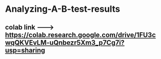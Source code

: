 # Analyzing-A-B-test-results
## colab link ---> https://colab.research.google.com/drive/1FU3cwqQKVEvLM-uQnbezr5Xm3_p7Cg7i?usp=sharing
